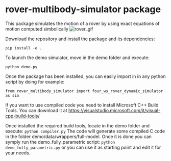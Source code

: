 # rover-multibody-simulator package
This package simulates the motion of a rover by using exact equations of motion computed simbolically
![rover_gif](https://user-images.githubusercontent.com/70321193/112718941-6d31a080-8ef6-11eb-9c1a-13c8428d5094.gif)

Download the repository and install the package and its dependencies:
```
pip install -e .
```

To launch the demo simulator, move in the demo folder and execute:
```
python demo.py
```

Once the package has been installed, you can easily import in in any python script by doing for example:
```
from rover_multibody_simulator import four_ws_rover_dynamic_simulator as sim
```

If you want to use compiled code you need to install Microsoft C++ Build Tools. You can download it at https://visualstudio.microsoft.com/it/visual-cpp-build-tools/

Once installed the required build tools, locate in the demo folder and execute:
``
python compiler.py
``
The code will generate some compiled C code in the folder demo/data/wrappers/full-model. Once it is done you can symply run the demo_fully_parametric script:
``
python demo_fully_parametric.py
``
or you can use it as starting point and edit it for your needs.
